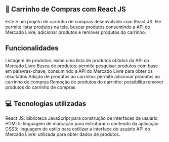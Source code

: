
##  🛒  Carrinho de Compras com React JS

Este é um projeto de carrinho de compras desenvolvido com React JS. Ele permite listar produtos na tela, buscar produtos consumindo a API do Mercado Livre, adicionar produtos e remover produtos do carrinho.

##   Funcionalidades

 Listagem de produtos: exibe uma lista de produtos obtidos da API do Mercado Livre
 Busca de produtos: permite pesquisar produtos com base em palavras-chave, consumindo a API do Mercado Livre para obter os resultados
 Adição de produtos ao carrinho: permite adicionar produtos ao carrinho de compras
 Remoção de produtos do carrinho: possibilita remover produtos do carrinho de compras

##  💻 Tecnologias utilizadas

 React JS: biblioteca JavaScript para construção de interfaces de usuário
 HTML5: linguagem de marcação para estruturar o conteúdo da aplicação
 CSS3: linguagem de estilo para estilizar a interface do usuário
 API do Mercado Livre: utilizada para obter dados de produtos.
  
